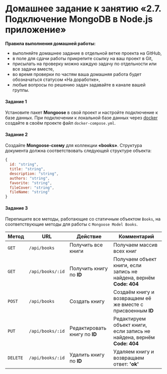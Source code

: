 # Домашнее задание к занятию «2.7. Подключение MongoDB в Node.js приложение»

**Правила выполнения домашней работы:**
* выполняйте домашнее задание в отдельной ветке проекта на GitHub,
* в поле для сдачи работы прикрепите ссылку на ваш проект в Git,
* присылать на проверку можно каждую задачу по отдельности или все задачи вместе,
* во время проверки по частям ваша домашняя работа будет обозначаться статусом «На доработке»,
* любые вопросы по решению задач задавайте в канале вашей группы.


#### Задание 1
Установите пакет **Mongoose** в свой проект и настройте подключение к базе данных.
При подключении к локальной базе данных через [docker](https://hub.docker.com/_/mongo) создайте в своём проекте файл `docker-compose.yml`.



#### Задание 2
Создайте **Mongoose-схему** для коллекции **«books»**.
Структура документа должна соответствовать следующей структуре объекта:
```javascript
{
  id: "string",
  title: "string",
  description: "string",
  authors: "string",
  favorite: "string",
  fileCover: "string",
  fileName: "string"
}
``` 

#### Задание 3
Перепишите все методы, работающие со статичным объектом `Books`, на соответствующие методы для работы с `Mongoose Model Books`.

Метод | URL | Действие | Комментарий
--- | --- | ---| ---
`GET` | `/api/books` | Получить все книги | Получаем массив всех книг
`GET` | `/api/books/:id` | Получить книгу по **ID** | Получаем объект книги, если запись не найдена, вернём **Code: 404** 
`POST` | `/api/books` | Создать книгу | Создаём книгу и возвращаем её же вместе с присвоенным **ID**
`PUT` | `/api/books/:id` | Редактировать книгу по **ID** | Редактируем объект книги, если запись не найдена, вернём **Code: 404**
`DELETE` | `/api/books/:id` | Удалить книгу по **ID** | Удаляем книгу и возвращаем ответ: **'ok'**
